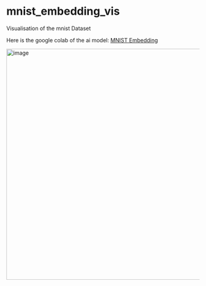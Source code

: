 # mnist_embedding_vis
Visualisation of the mnist Dataset

Here is the google colab of the ai model: [MNIST Embedding](https://colab.research.google.com/drive/1atdzsNg0A23t-2NDiMF5n5bZz336vIUn#scrollTo=beZhSU5E3fqX)

<img width="602" alt="image" src="https://github.com/HyperRays/mnist_embedding_vis/processing/vis_image.png">
